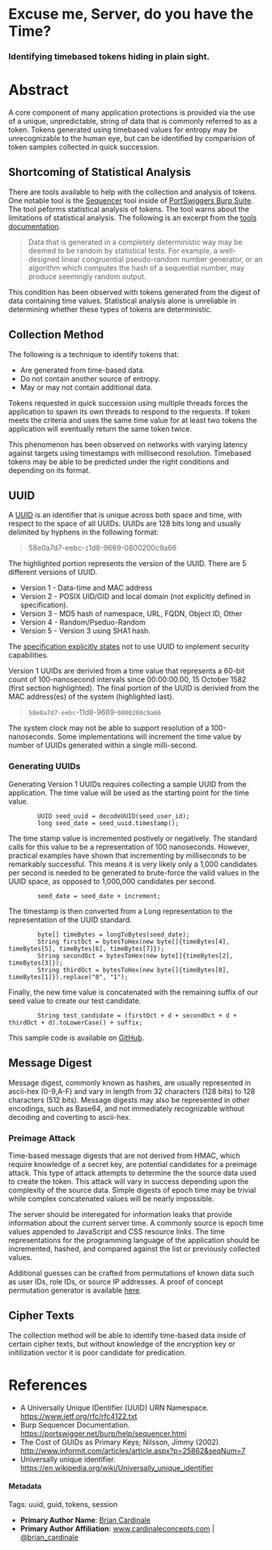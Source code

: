# Excuse me, Server, do you have the Time?

### Identifying timebased tokens hiding in plain sight.

# Abstract

A core component of many application protections is provided via the use of a unique, unpredictable, string of data that is commonly referred to as a token. Tokens generated using timebased values for entropy may be unrecognizable to the human eye, but can be identified by comparision of token samples collected in quick succession.

## Shortcoming of Statistical Analysis

There are tools available to help with the collection and analysis of tokens. One notable tool is the [Sequencer][3] tool inside of [PortSwiggers Burp Suite][4]. The tool peforms statistical analysis of tokens. The tool warns about the limitations of statistical analysis. The following is an excerpt from the [tools documentation][3].

>Data that is generated in a completely deterministic way may be deemed to be random by statistical tests. For example, a well-designed linear congruential pseudo-random number generator, or an algorithm which computes the hash of a sequential number, may produce seemingly random output.

This condition has been observed with tokens generated from the digest of data containing time values. Statistical analysis alone is unreliable in determining whether these types of tokens are deterministic.

## Collection Method

The following is a technique to identify tokens that:
* Are generated from time-based data.
* Do not contain another source of entropy. 
* May or may not contain additional data.

Tokens requested in quick succession using multiple threads forces the application to spawn its own threads to respond to the requests. If token meets the criteria and uses the same time value for at least two tokens the application will eventually return the same token twice. 

This phenomenon has been observed on networks with varying latency against targets using timestamps with millisecond resolution. Timebased tokens may be able to be predicted under the right conditions and depending on its format.

## UUID

A [UUID][5] is an identifier that is unique across both space and time, with respect to the space of all UUIDs. UUIDs are 128 bits long and usually delimited by hyphens in the following format: 

>58e0a7d7-eebc-`1`1d8-9669-0800200c9a66

The highlighted portion represents the version of the UUID. There are 5 different versions of UUID. 
* Version 1 - Data-time and MAC address
* Version 2 - POSIX UID/GID and local domain (not explicitly defined in specification).
* Version 3 - MD5 hash of namespace, URL, FQDN, Object ID, Other
* Version 4 - Random/Pseduo-Random
* Version 5 - Version 3 using SHA1 hash.

The [specification explicitly states][5] not to use UUID to implement security capabilities. 

Version 1 UUIDs are derivied from a time value that represents a 60-bit count of 100-nanosecond intervals since 00:00:00.00, 15 October 1582 (first section highlighted). The final portion of the UUID is derivied from the MAC address(es) of the system (highlighted last). 

>`58e0a7d7-eebc`-11d8-9669-`0800200c9a66`

The system clock may not be able to support resolution of a 100-nanoseconds. Some implementations will increment the time value by number of UUIDs generated within a single milli-second.

### Generating UUIDs

Generating Version 1 UUIDs requires collecting a sample UUID from the application. The time value will be used as the starting point for the time value.
~~~~
        UUID seed_uuid = decodeUUID(seed_user_id);
    	long seed_date = seed_uuid.timestamp();
~~~~
The time stamp value is incremented postively or negatively. The standard calls for this value to be a representation of 100 nanoseconds. However, practical examples have shown that incrementing by milliseconds to be remarkably successful. This means it is very likely only a 1,000 candidates per second is needed to be generated to brute-force the valid values in the UUID space, as opposed to 1,000,000 candidates per second.
~~~~
    	seed_date = seed_date + increment;
~~~~
The timestamp is then converted from a Long representation to the representation of the UUID standard.
~~~~
    	byte[] timeBytes = longToBytes(seed_date);
    	String firstOct = bytesToHex(new byte[]{timeBytes[4], timeBytes[5], timeBytes[6], timeBytes[7]});
    	String secondOct = bytesToHex(new byte[]{timeBytes[2], timeBytes[3]});
    	String thirdOct = bytesToHex(new byte[]{timeBytes[0], timeBytes[1]}).replace("0", "1");
~~~~
Finally, the new time value is concatenated with the remaining suffix of our seed value to create our test candidate.
~~~~
    	String test_candidate = (firstOct + d + secondOct + d + thirdOct + d).toLowerCase() + suffix;
~~~~
This sample code is available on [GitHub][7].

## Message Digest

Message digest, commonly known as hashes, are usually represented in ascii-hex (0-9,A-F) and vary in length from 32 characters (128 bits) to 128 characters (512 bits). Message digests may also be represented in other encodings, such as Base64, and not immediately recognizable without decoding and coverting to ascii-hex. 

### Preimage Attack

Time-based message digests that are not derived from HMAC, which require knowledge of a secret key, are potential candidates for a preimage attack. This type of attack attempts to determine the the source data used to create the token. This attack will vary in success depending upon the complexity of the source data. Simple digests of epoch time may be trivial while complex concatenated values will be nearly impossible.

The server should be interegated for information leaks that provide information about the current server time. A commonly source is epoch time values appended to JavaScript and CSS resource links. The time representations for the programming language of the application should be incremented, hashed, and compared against the list or previously collected values. 

Additional guesses can be crafted from permutations of known data such as user IDs, role IDs, or source IP addresses. A proof of concept permutation generator is available [here][8].

## Cipher Texts
The collection method will be able to identify time-based data inside of certain cipher texts, but without knowledge of the encryption key or initilization vector it is poor candidate for predication. 


# References

* A Universally Unique IDentifier (UUID) URN Namespace. https://www.ietf.org/rfc/rfc4122.txt
* Burp Sequencer Documentation.  https://portswigger.net/burp/help/sequencer.html
* The Cost of GUIDs as Primary Keys; Nilsson, Jimmy (2002). http://www.informit.com/articles/article.aspx?p=25862&seqNum=7
* Universally unique identifier. https://en.wikipedia.org/wiki/Universally_unique_identifier


[3]: https://portswigger.net/burp/help/sequencer_tests.html "Burp Sequencer Documentation"
[4]: https://portswigger.net/burp/
[5]: https://www.ietf.org/rfc/rfc4122.txt
[6]: http://www.informit.com/articles/article.aspx?p=25862&seqNum=7
[7]: https://github.com/bcardinale/TimeCrunch/blob/master/src/mhat/sands/generator/UUIDGenerator.java
[8]: https://github.com/bcardinale/TimeCrunch/blob/master/src/mhat/sands/generator/PermutationGenerator.java
[9]: https://twitter.com/brian_cardinale
[10]: https://www.linkedin.com/in/brian-cardinale-cissp-51256833

#### Metadata

Tags: uuid, guid, tokens, session

* **Primary Author Name**: [Brian Cardinale][10]
* **Primary Author Affiliation**: www.cardinaleconcepts.com | [@brian_cardinale][9]
